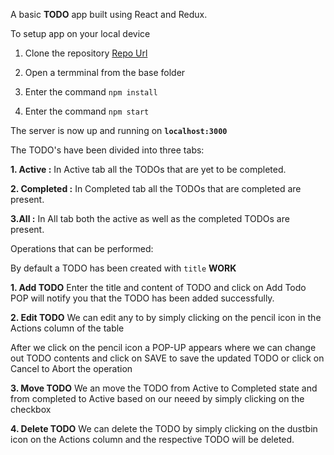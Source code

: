 A basic **TODO** app built using React and Redux.

To setup app on your local device
1. Clone the repository [Repo Url](https://github.com/yashsugandh/react-todo-app.git)

2. Open a termminal from the base folder
3. Enter the command `npm install`
4. Enter the command `npm start`

The server is now up and running on **`localhost:3000`**

The TODO's have been divided into three tabs:

**1. Active :** In Active tab all the TODOs that are yet to be completed.

**2. Completed :** In Completed tab all the TODOs that are completed are present.

**3.All :** In All tab both the active as well as the completed TODOs are present.

Operations that can be performed:

By default a TODO has been created with `title` **WORK**

**1. Add TODO**
Enter the title and content of TODO and click on Add Todo POP will notify you that the TODO has been added successfully.

**2. Edit TODO**
We can edit any to by simply clicking on the pencil icon in the Actions column of the table

After we click on the pencil icon a POP-UP appears where we can change out TODO contents and click on SAVE to save the updated TODO or click on Cancel to Abort the operation

**3. Move TODO**
We an move the TODO from Active to Completed state and from completed to Active based on our neeed by simply clicking on the checkbox

**4. Delete TODO**
We can delete the TODO by simply clicking on the dustbin icon on the Actions column and the respective TODO will be deleted.